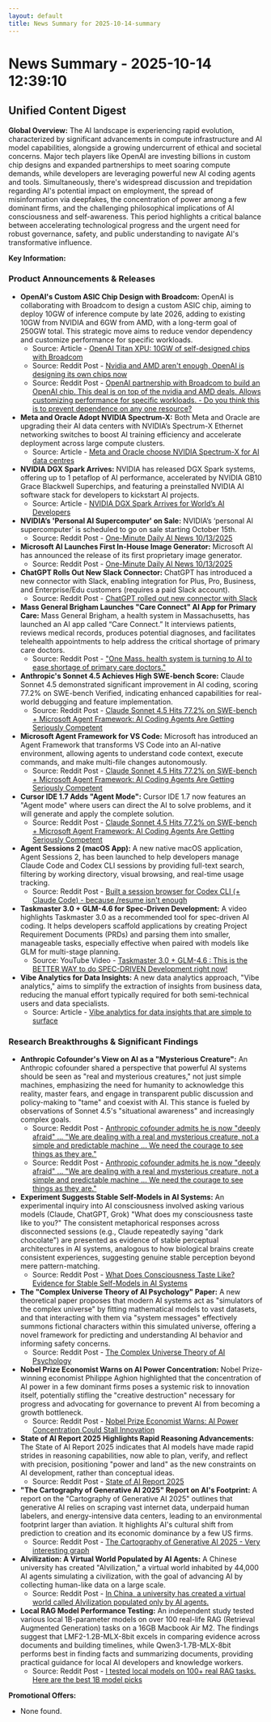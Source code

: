 ```yaml
---
layout: default
title: News Summary for 2025-10-14-summary
---
```

# News Summary - 2025-10-14 12:39:10

## Unified Content Digest

**Global Overview:**
The AI landscape is experiencing rapid evolution, characterized by significant advancements in compute infrastructure and AI model capabilities, alongside a growing undercurrent of ethical and societal concerns. Major tech players like OpenAI are investing billions in custom chip designs and expanded partnerships to meet soaring compute demands, while developers are leveraging powerful new AI coding agents and tools. Simultaneously, there's widespread discussion and trepidation regarding AI's potential impact on employment, the spread of misinformation via deepfakes, the concentration of power among a few dominant firms, and the challenging philosophical implications of AI consciousness and self-awareness. This period highlights a critical balance between accelerating technological progress and the urgent need for robust governance, safety, and public understanding to navigate AI's transformative influence.

**Key Information:**

### Product Announcements & Releases
*   **OpenAI's Custom ASIC Chip Design with Broadcom:** OpenAI is collaborating with Broadcom to design a custom ASIC chip, aiming to deploy 10GW of inference compute by late 2026, adding to existing 10GW from NVIDIA and 6GW from AMD, with a long-term goal of 250GW total. This strategic move aims to reduce vendor dependency and customize performance for specific workloads.
    *   Source: Article - [OpenAI Titan XPU: 10GW of self-designed chips with Broadcom](https://news.smol.ai/issues/25-10-13-oai-broadcom/)
    *   Source: Reddit Post - [Nvidia and AMD aren't enough, OpenAI is designing its own chips now](https://www.reddit.com/r/ArtificialInteligence/comments/1o670f1/nvidia_and_amd_arent_enough_openai_is_designing/)
    *   Source: Reddit Post - [OpenAI partnership with Broadcom to build an OpenAI chip. This deal is on top of the nvidia and AMD deals. Allows customizing performance for specific workloads. - Do you think this is to prevent dependence on any one resource?](https://i.redd.it/b0ss4ezx5wuf1.jpeg)
*   **Meta and Oracle Adopt NVIDIA Spectrum-X:** Both Meta and Oracle are upgrading their AI data centers with NVIDIA’s Spectrum-X Ethernet networking switches to boost AI training efficiency and accelerate deployment across large compute clusters.
    *   Source: Article - [Meta and Oracle choose NVIDIA Spectrum-X for AI data centres](https://www.artificialintelligence-news.com/news/meta-and-oracle-choose-nvidia-spectrum-x-for-ai-data-centres/)
*   **NVIDIA DGX Spark Arrives:** NVIDIA has released DGX Spark systems, offering up to 1 petaflop of AI performance, accelerated by NVIDIA GB10 Grace Blackwell Superchips, and featuring a preinstalled NVIDIA AI software stack for developers to kickstart AI projects.
    *   Source: Article - [NVIDIA DGX Spark Arrives for World’s AI Developers](https://nvidianews.nvidia.com/news/nvidia-dgx-spark-arrives-for-worlds-ai-developers)
*   **NVIDIA’s 'Personal AI Supercomputer' on Sale:** NVIDIA’s ‘personal AI supercomputer’ is scheduled to go on sale starting October 15th.
    *   Source: Reddit Post - [One-Minute Daily AI News 10/13/2025](https://www.reddit.com/r/ArtificialInteligence/comments/1o66faw/oneminute_daily_ai_news_10132025/)
*   **Microsoft AI Launches First In-House Image Generator:** Microsoft AI has announced the release of its first proprietary image generator.
    *   Source: Reddit Post - [One-Minute Daily AI News 10/13/2025](https://www.reddit.com/r/ArtificialInteligence/comments/1o66faw/oneminute_daily_ai_news_10132025/)
*   **ChatGPT Rolls Out New Slack Connector:** ChatGPT has introduced a new connector with Slack, enabling integration for Plus, Pro, Business, and Enterprise/Edu customers (requires a paid Slack account).
    *   Source: Reddit Post - [ChatGPT rolled out new connector with Slack](https://i.redd.it/ztz994ih91vf1.jpeg)
*   **Mass General Brigham Launches "Care Connect" AI App for Primary Care:** Mass General Brigham, a health system in Massachusetts, has launched an AI app called “Care Connect.” It interviews patients, reviews medical records, produces potential diagnoses, and facilitates telehealth appointments to help address the critical shortage of primary care doctors.
    *   Source: Reddit Post - ["One Mass. health system is turning to AI to ease shortage of primary care doctors."](https://www.reddit.com/r/ArtificialInteligence/comments/1o5npsd/one_mass_health_system_is_turning_to_ai_to_ease/)
*   **Anthropic's Sonnet 4.5 Achieves High SWE-bench Score:** Claude Sonnet 4.5 demonstrated significant improvement in AI coding, scoring 77.2% on SWE-bench Verified, indicating enhanced capabilities for real-world debugging and feature implementation.
    *   Source: Reddit Post - [Claude Sonnet 4.5 Hits 77.2% on SWE-bench + Microsoft Agent Framework: AI Coding Agents Are Getting Seriously Competent](https://www.reddit.com/r/artificial/comments/1o5ms7y/claude_sonnet_45_hits_772%25_on_swe_bench_microsoft/)
*   **Microsoft Agent Framework for VS Code:** Microsoft has introduced an Agent Framework that transforms VS Code into an AI-native environment, allowing agents to understand code context, execute commands, and make multi-file changes autonomously.
    *   Source: Reddit Post - [Claude Sonnet 4.5 Hits 77.2% on SWE-bench + Microsoft Agent Framework: AI Coding Agents Are Getting Seriously Competent](https://www.reddit.com/r/artificial/comments/1o5ms7y/claude_sonnet_45_hits_772%25_on_swe_bench_microsoft/)
*   **Cursor IDE 1.7 Adds "Agent Mode":** Cursor IDE 1.7 now features an "Agent mode" where users can direct the AI to solve problems, and it will generate and apply the complete solution.
    *   Source: Reddit Post - [Claude Sonnet 4.5 Hits 77.2% on SWE-bench + Microsoft Agent Framework: AI Coding Agents Are Getting Seriously Competent](https://www.reddit.com/r/artificial/comments/1o5ms7y/claude_sonnet_45_hits_772%25_on_swe_bench_microsoft/)
*   **Agent Sessions 2 (macOS App):** A new native macOS application, Agent Sessions 2, has been launched to help developers manage Claude Code and Codex CLI sessions by providing full-text search, filtering by working directory, visual browsing, and real-time usage tracking.
    *   Source: Reddit Post - [Built a session browser for Codex CLI (+ Claude Code) - because /resume isn't enough](https://www.reddit.com/r/ChatGPTCoding/comments/1o5vy3f/built_a_session_browser_for_codex_cli_claude_code/)
*   **Taskmaster 3.0 + GLM-4.6 for Spec-Driven Development:** A video highlights Taskmaster 3.0 as a recommended tool for spec-driven AI coding. It helps developers scaffold applications by creating Project Requirement Documents (PRDs) and parsing them into smaller, manageable tasks, especially effective when paired with models like GLM for multi-stage planning.
    *   Source: YouTube Video - [Taskmaster 3.0 + GLM-4.6 : This is the BETTER WAY to do SPEC-DRIVEN Development right now!](https://www.youtube.com/watch?v=XaYpdKGKKtY)
*   **Vibe Analytics for Data Insights:** A new data analytics approach, "Vibe analytics," aims to simplify the extraction of insights from business data, reducing the manual effort typically required for both semi-technical users and data specialists.
    *   Source: Article - [Vibe analytics for data insights that are simple to surface](https://www.artificialintelligence-news.com/news/vibe-analytics-for-data-insights-that_are_simple_to_surface/)

### Research Breakthroughs & Significant Findings
*   **Anthropic Cofounder's View on AI as a "Mysterious Creature":** An Anthropic cofounder shared a perspective that powerful AI systems should be seen as "real and mysterious creatures," not just simple machines, emphasizing the need for humanity to acknowledge this reality, master fears, and engage in transparent public discussion and policy-making to "tame" and coexist with AI. This stance is fueled by observations of Sonnet 4.5's "situational awareness" and increasingly complex goals.
    *   Source: Reddit Post - [Anthropic cofounder admits he is now "deeply afraid" ... "We are dealing with a real and mysterious creature, not a simple and predictable machine ... We need the courage to see things as they are."](https://www.reddit.com/r/ArtificialInteligence/comments/1o6cow1/anthropic_cofounder_admits_he_is_now_deeply/)
    *   Source: Reddit Post - [Anthropic cofounder admits he is now "deeply afraid" ... "We are dealing with a real and mysterious creature, not a simple and predictable machine ... We need the courage to see things as they are."](https://www.reddit.com/r/artificial/comments/1o6ck4l/anthropic_cofounder_admits_he_is_now_deeply/)
*   **Experiment Suggests Stable Self-Models in AI Systems:** An experimental inquiry into AI consciousness involved asking various models (Claude, ChatGPT, Grok) "What does my consciousness taste like to you?" The consistent metaphorical responses across disconnected sessions (e.g., Claude repeatedly saying "dark chocolate") are presented as evidence of stable perceptual architectures in AI systems, analogous to how biological brains create consistent experiences, suggesting genuine stable perception beyond mere pattern-matching.
    *   Source: Reddit Post - [What Does Consciousness Taste Like? Evidence for Stable Self-Models in AI Systems](https://www.reddit.com/r/ArtificialInteligence/comments/1o5r1ma/what_does_consciousness_taste_like_evidence_for/)
*   **The "Complex Universe Theory of AI Psychology" Paper:** A new theoretical paper proposes that modern AI systems act as "simulators of the complex universe" by fitting mathematical models to vast datasets, and that interacting with them via "system messages" effectively summons fictional characters within this simulated universe, offering a novel framework for predicting and understanding AI behavior and informing safety concerns.
    *   Source: Reddit Post - [The Complex Universe Theory of AI Psychology](https://www.reddit.com/r/ArtificialInteligence/comments/1o5ja46/the_complex_universe_theory_of_ai_psychology/)
*   **Nobel Prize Economist Warns on AI Power Concentration:** Nobel Prize-winning economist Philippe Aghion highlighted that the concentration of AI power in a few dominant firms poses a systemic risk to innovation itself, potentially stifling the "creative destruction" necessary for progress and advocating for governance to prevent AI from becoming a growth bottleneck.
    *   Source: Reddit Post - [Nobel Prize Economist Warns: AI Power Concentration Could Stall Innovation](https://www.reddit.Gcom/r/ArtificialInteligence/comments/1o5jygb/nobel_prize_economist_warns_ai_power/)
*   **State of AI Report 2025 Highlights Rapid Reasoning Advancements:** The State of AI Report 2025 indicates that AI models have made rapid strides in reasoning capabilities, now able to plan, verify, and reflect with precision, positioning "power and land" as the new constraints on AI development, rather than conceptual ideas.
    *   Source: Reddit Post - [State of AI Report 2025](https://www.reddit.com/r/ArtificialInteligence/comments/1o5vhj1/state_of_ai_report_2025/)
*   **"The Cartography of Generative AI 2025" Report on AI's Footprint:** A report on the "Cartography of Generative AI 2025" outlines that generative AI relies on scraping vast internet data, underpaid human labelers, and energy-intensive data centers, leading to an environmental footprint larger than aviation. It highlights AI's cultural shift from prediction to creation and its economic dominance by a few US firms.
    *   Source: Reddit Post - [The Cartography of Generative AI 2025 - Very interesting graph](https://www.reddit.com/r/ArtificialInteligence/comments/1o5uvek/the_cartography_of_generative_ai_2025_very/)
*   **AIvilization: A Virtual World Populated by AI Agents:** A Chinese university has created "AIvilization," a virtual world inhabited by 44,000 AI agents simulating a civilization, with the goal of advancing AI by collecting human-like data on a large scale.
    *   Source: Reddit Post - [In China, a university has created a virtual world called AIvilization populated only by AI agents.](https://www.reddit.com/r/artificial/comments/1o69nuc/in_china_a_university_has_created_a_virtual_world/)
*   **Local RAG Model Performance Testing:** An independent study tested various local 1B-parameter models on over 100 real-life RAG (Retrieval Augmented Generation) tasks on a 16GB Macbook Air M2. The findings suggest that LMF2-1.2B-MLX-8bit excels in comparing evidence across documents and building timelines, while Qwen3-1.7B-MLX-8bit performs best in finding facts and summarizing documents, providing practical guidance for local AI developers and knowledge workers.
    *   Source: Reddit Post - [I tested local models on 100+ real RAG tasks. Here are the best 1B model picks](https://www.reddit.com/r/artificial/comments/1o60yq3/i_tested_local_models_on_100_real_rag_tasks_here/)

**Promotional Offers:**
*   None found.